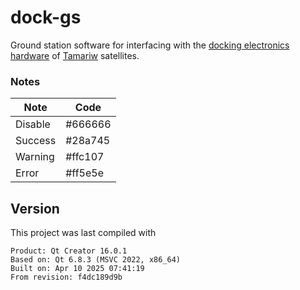 # dock-gs

Ground station software for interfacing with the [docking electronics hardware](https://github.com/tamariw/docking-stm) of [Tamariw](https://de.wikipedia.org/wiki/Tamariw) satellites.

### Notes

| Note    |    Code   |
| ------- | --------- |
| Disable | #666666 |
| Success | #28a745 |
| Warning | #ffc107 |
| Error   | #ff5e5e |

## Version

This project was last compiled with

```
Product: Qt Creator 16.0.1
Based on: Qt 6.8.3 (MSVC 2022, x86_64)
Built on: Apr 10 2025 07:41:19
From revision: f4dc189d9b
```
